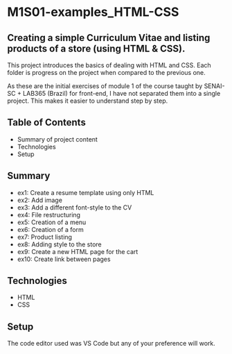 # M1S01-examples_HTML-CSS

## Creating a simple Curriculum Vitae and listing products of a store (using HTML & CSS).
This project introduces the basics of dealing with HTML and CSS. Each folder is progress on the project when compared to the previous one.

As these are the initial exercises of module 1 of the course taught by SENAI-SC + LAB365 (Brazil) for front-end, I have not separated them into a single project. This makes it easier to understand step by step.

## Table of Contents
- Summary of project content
- Technologies
- Setup

## Summary
- ex1: Create a resume template using only HTML
- ex2: Add image
- ex3: Add a different font-style to the CV
- ex4: File restructuring 
- ex5: Creation of a menu
- ex6: Creation of a form
- ex7: Product listing
- ex8: Adding style to the store
- ex9: Create a new HTML page for the cart
- ex10: Create link between pages 

## Technologies
- HTML
- CSS

## Setup
The code editor used was VS Code but any of your preference will work.
